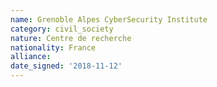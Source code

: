 ```yaml
---
name: Grenoble Alpes CyberSecurity Institute 
category: civil_society
nature: Centre de recherche
nationality: France
alliance: 
date_signed: '2018-11-12'
---
```

    